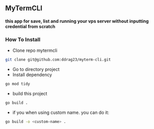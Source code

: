## MyTermCLI
#### this app for save, list and running your vps server without inputting credential from scratch

### How To Install
- Clone repo mytermcli
```bash
git clone git@github.com:ddrag23/myterm-cli.git
```
- Go to directory project
- Install dependency
```bash
go mod tidy
```
- build this project
```bash
go build .
```
- if you when using custom name. you can do it:
```bash
go build -o <custom-name> .
```